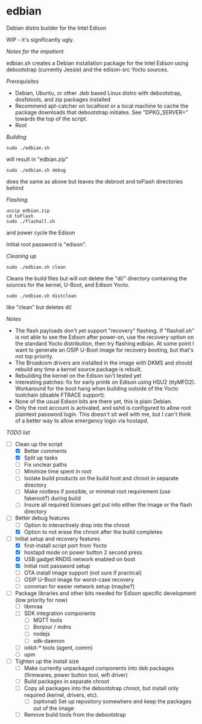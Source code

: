 edbian
======

Debian distro builder for the Intel Edison

WIP - it's significantly ugly.

*Notes for the impatient*

edbian.sh creates a Debian installation package for the Intel Edison using 
debootstrap (currently Jessie) and the edison-src Yocto sources.

*Prerequisites*

- Debian, Ubuntu, or other .deb based Linux distro with debootstrap, dosfstools, and zip packages installed
- Recommend apt-catcher on localhost or a local machine to cache the package downloads that debootstrap initiates.  See "DPKG_SERVER=" towards the top of the script.
- Root

*Building*

```
sudo ./edbian.sh
```

will result in "edbian.zip"

```
sudo ./edbian.sh debug
```

does the same as above but leaves the debroot and toFlash directories behind

*Flashing*

```
unzip edbian.zip
cd toFlash
sudo ./flashall.sh
```

and power cycle the Edison

Initial root password is "edison".

*Cleaning up*

```
sudo ./edbian.sh clean
```

Cleans the build files but will not delete the "dl/" directory containing the sources for the kernel, U-Boot, and Edison Yocto.

```
sudo ./edbian.sh distclean
```

like "clean" but deletes dl/

*Notes*

- The flash payloads don't yet support "recovery" flashing.  If "flashall.sh" is not able to see the Edison after power-on, use the recovery option on the standard Yocto distribution, then try flashing edbian.  At some point I want to generate an OSIP U-Boot image for recovery booting, but that's not top priority.
- The Broadcom drivers are installed in the image with DKMS and should rebuild any time a kernel source package is rebuilt.
- Rebuilding the kernel on the Edison isn't tested yet
- Interesting patches: fix for early printk on Edison using HSU2 (ttyMFD2).  Workaround for the boot hang when building outside of the Yocto toolchain (disable FTRACE support).
- None of the usual Edison bits are there yet, this is plain Debian.
- Only the root account is activated, and sshd is configured to allow root plaintext password login.  This doesn't sit well with me, but I can't think of a better way to allow emergency login via hostapd.

*TODO list*

- [ ] Clean up the script
	- [x] Better comments
	- [x] Split up tasks
	- [ ] Fix unclear paths
	- [ ] Minimize time spent in root
	- [ ] Isolate build products on the build host and chroot in separate directory
	- [ ] Make rootless if possible, or minimal root requirement (use fakeroot?) during build
	- [ ] Insure all required licenses get put into either the image or the flash directory
- [ ] Better debug features
	- [ ] Option to interactively drop into the chroot
	- [x] Option to not erase the chroot after the build completes
- [ ] Initial setup and recovery features
	- [x] first-install script port from Yocto
	- [x] hostapd mode on power button 2 second press
	- [x] USB gadget RNDIS network enabled on boot
	- [x] Initial root password setup
	- [ ] OTA install image support (not sure if practical)
	- [ ] OSIP U-Boot image for worst-case recovery
	- [ ] connman for easier network setup (maybe?)
- [ ] Package libraries and other bits needed for Edison specific development (low priority for now)
	- [ ] libmraa
	- [ ] SDK integration components
		- [ ] MQTT tools
		- [ ] Bonjour / mdns
		- [ ] nodejs
		- [ ] xdk-daemon
	- [ ] iotkit-* tools (agent, comm)
	- [ ] upm
- [ ] Tighten up the install size
	- [ ] Make currently unpackaged components into deb packages (firmwares, power button tool, wifi driver)
	- [ ] Build packages in separate chroot
	- [ ] Copy all packages into the debootstrap chroot, but install only required (kernel, drivers, etc).
		- [ ] (optional) Set up repository somewhere and keep the packages out of the image
	- [ ] Remove build tools from the debootstrap
